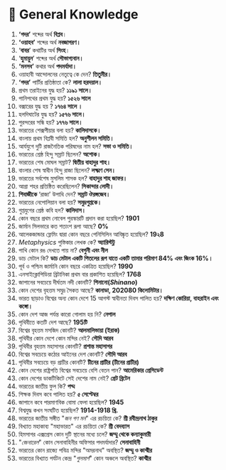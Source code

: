 # 🔰 General Knowledge

1. **‘গদর’** শব্দের অর্থ  **বিপ্লব**।
2. **‘ওয়াহব’** শব্দের অর্থ  **নবজাগরণ।**
3. ‘**বাবর**’ কথাটির অর্থ  **সিংহ**।
4. ‘**হুমায়ুন**’ শব্দের অর্থ **সৌভাগ্যবান।**
5. **‘মনসব’** কথার অর্থ  **পদমর্যাদা।**
6. ওয়াহাবী আন্দোলনের নেতৃত্বে কে দেন? **তিতুমীর।**
7. **‘গদর’** পার্টির প্রতিষ্ঠাতা কে? **লালা হরদয়াল।**
8. প্রথম তরাইনের যুদ্ধ হয়?  **১১৯১ সালে।**
9. পানিপথের প্রথম যুদ্ধ হয়? **১৫২৬ সালে**
10. বক্সারের যুদ্ধ হয় ? **১৭৬৪ সালে ।**
11. হলদিঘাটের যুদ্ধ হয়?  **১৫৭৬ সালে।**
12. পুরন্দরের সন্ধি হয়?  **১৭৭৬ সালে।**
13. ভারতের শেক্সপীয়ার বলা হয়?  **কালিদাসকে।**
14. বাংলায় প্রথম বিপ্লবী সমিতি হল?  **অনুশীলন সমিতি।**
15. আর্যযুগে দুটি রাজনৈতিক পরিষদের নাম হল?  **সভা ও সমিতি।**
16. ভারতের শ্রেষ্ঠ হিন্দু সম্রাট ছিলেন? **অশোক।**
17. ভারতের শেষ মোঘল সম্রাট? **দ্বিতীয় বাহাদুর শাহ।**
18. বাংলার শেষ স্বাধীন হিন্দু রাজা ছিলেন?  **লক্ষ্মণ সেন।**
19. ভারতের সর্বশেষ মুসলিম শাসক হল?  **বাহাদুর শাহ জাফর।**
20. আগ্রা শহর প্রতিষ্ঠিত করেছিলেন?  **সিকান্দার লোদী।**
21. **শিবাজীকে** ‘রাজা’ উপাধি দেন? **সম্রাট ঔরঙ্গজেব।**
22. ভারতের নেপোলিয়ান বলা হয়?  **সমুদ্রগুপ্তকে।**
23. গুপ্তযুগের শ্রেষ্ঠ কবি হল? **কালিদাস।**
24. কোন বছরে প্রথম নোবেল পুরস্কারটি প্রদান করা হয়েছিল? **1901**
25. জার্মান সিলভারে কত শতাংশ রূপা আছে? **0%**
26. আলেকজান্ডার ফ্লেমিং দ্বারা কোন বছরে পেনিসিলিন আবিষ্কৃত হয়েছিল? **19২8**
27. _Metaphysics_ পুস্তিকার লেখক কে? **অ্যারিস্টট্ল**
28. পাখি কোন রঙ দেখতে পায় না? **বেগুনী এবং নীল**
29. ডাচ মেটাল কি? **ডাচ মেটাল একটি পিতলের রূপ যাতে একটি তামার পরিমাণ 84% এবং জিংক 16%।**
30. পূর্ব ও পশ্চিম জার্মানি কোন বছরে একত্রিত হয়েছিল? **1990**
31. এনসাইক্লোপিডিয়া ব্রিটানিকা প্রথম বার প্রকাশিত হয়েছিল? **1768**
32. জাপানের সবচেয়ে দীর্ঘতম নদী কোনটি? **শিনানো(**_**Shinano**_**)**
33. কোন দেশের বৃহত্তম সমুদ্র সৈকত আছে? **কানাডা, 202080 কিলোমিটার।**
34. ভারত ছাড়াও বিশ্বের অন্য কোন দেশে 15 আগস্ট স্বাধীনতা দিবস পালিত হয়? **দক্ষিণ কোরিয়া, বাহরাইন এবং কঙ্গো।**&#x20;
35. কোন দেশ আজ পর্যন্ত কারো গোলাম হয় নি? **নেপাল**&#x20;
36. পৃথিবীতে কতটি দেশ আছে? **195টি**
37. &#x20;বিশ্বের বৃহত্তম মসজিদ কোনটি? **আলমালিভায়া (ইরাক)**&#x20;
38. পৃথিবীর কোন দেশে কোন মন্দির নেই? **সৌদি আরব**&#x20;
39. পৃথিবীর বৃহত্তম মহাসাগর কোনটি? **প্রশান্ত মহাসাগর**&#x20;
40. বিশ্বের সবচেয়ে কঠোর আইনের দেশ কোনটি? **সৌদি আরব**&#x20;
41. পৃথিবীর সবচেয়ে বড় প্রাচীর কোনটি? **চীনের প্রাচীর (চীনের প্রাচীর)**&#x20;
42. কোন দেশের রাষ্ট্রপতি বিশ্বের সবচেয়ে বেশি বেতন পান? **আমেরিকার প্রেসিডেন্ট ​**
43. কোন দেশের ডাকটিকিটে সেই দেশের নাম নেই? **গ্রেট ব্রিটেন**&#x20;
44. ভারতের জাতীয় ফুল কি? **পদ্ম**&#x20;
45. শিক্ষক দিবস কবে পালিত হয়? **৫ সেপ্টেম্বর**&#x20;
46. জাপানে কবে পারমাণবিক বোমা ফেলা হয়েছিল? **1945**&#x20;
47. বিশ্বযুদ্ধ কখন সংঘটিত হয়েছিল? **1914-1918 খ্রি.**&#x20;
48. ভারতের জাতীয় সঙ্গীত "_জন গণ মন_" এর রচয়িতা কে? **শ্রী রবীন্দ্রনাথ ঠাকুর**&#x20;
49. বিখ্যাত মহাকাব্য "মহাভারত" এর রচয়িতা কে? **শ্রী বেদব্যাস**&#x20;
50. হিমসাগর এক্সপ্রেস কোন দুটি স্থানের মধ্যে চলে? **জম্মু থেকে কন্যাকুমারী**&#x20;
51. "_জেনারেল_" কোন সেনাবাহিনীর অফিসার পদমর্যাদার? **সেনাবাহিনী**&#x20;
52. ভারতের কোন রাজ্যে পবিত্র মন্দির "অমরনাথ" অবস্থিত? **জম্মু ও কাশ্মীর**
53. &#x20;ভারতের বিখ্যাত পর্যটন কেন্দ্র "_গুলমার্গ_" কোন অঞ্চলে অবস্থিত? **কাশ্মীর**
